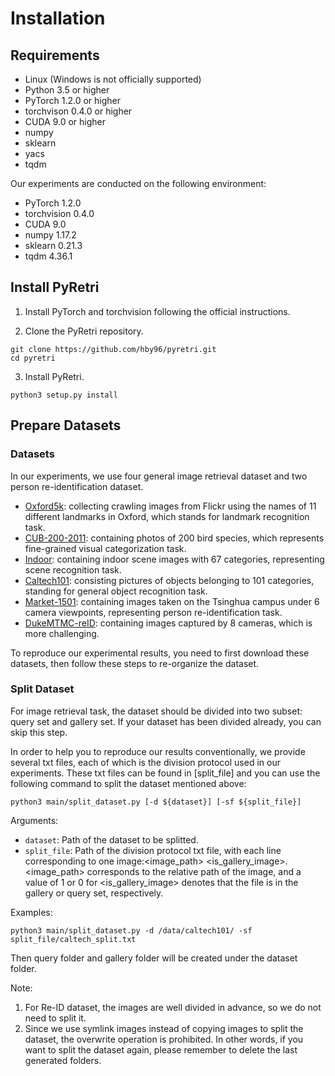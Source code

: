 # Installation

## Requirements

- Linux (Windows is not officially supported)
- Python 3.5 or higher
- PyTorch 1.2.0 or higher
- torchvison 0.4.0 or higher
- CUDA 9.0 or higher
- numpy
- sklearn
- yacs
- tqdm

Our experiments are conducted on the following environment:

- PyTorch 1.2.0
- torchvision 0.4.0
- CUDA 9.0
- numpy 1.17.2
- sklearn 0.21.3
- tqdm 4.36.1

## Install PyRetri

1. Install PyTorch and torchvision following the official instructions. 

2. Clone the PyRetri repository.

```she
git clone https://github.com/hby96/pyretri.git
cd pyretri
```

3. Install PyRetri.

```shell
python3 setup.py install
```

## Prepare Datasets

### Datasets

In our experiments, we use four general image retrieval dataset and two person re-identification dataset.

- [Oxford5k](https://www.robots.ox.ac.uk/~vgg/data/oxbuildings/): collecting crawling images from Flickr using the names of 11 different landmarks in Oxford, which stands for landmark recognition task.
- [CUB-200-2011](http://www.vision.caltech.edu/visipedia/CUB-200-2011.html): containing photos of 200 bird species, which represents fine-grained visual categorization task.
- [Indoor](http://web.mit.edu/torralba/www/indoor.html): containing indoor scene images with 67 categories, representing scene recognition task.
- [Caltech101](http://www.vision.caltech.edu/Image_Datasets/Caltech101/): consisting pictures of objects belonging to 101 categories, standing for general object recognition task.
- [Market-1501](http://www.liangzheng.com.cn/Project/project_reid.html): containing images taken on the Tsinghua campus under 6 camera viewpoints, representing person re-identification task.
- [DukeMTMC-reID](https://drive.google.com/file/d/1jjE85dRCMOgRtvJ5RQV9-Afs-2_5dY3O/view): containing images captured by 8 cameras, which is more challenging.

To reproduce our experimental results, you need to first download these datasets, then follow these steps to re-organize the dataset.

### Split Dataset

For image retrieval task, the dataset should be divided into two subset: query set and gallery set. If your dataset has been divided already, you can skip this step.

In order to help you to reproduce our results conventionally, we provide several txt files, each of which is the division protocol used in our experiments. These txt files can be found in [split_file] and you can use the following command to split the dataset mentioned above: 

```shell
python3 main/split_dataset.py [-d ${dataset}] [-sf ${split_file}]
```

Arguments:

- `dataset`: Path of the dataset to be splitted.
- `split_file`: Path of the division protocol txt file, with each line corresponding to one image:<image_path> <is_gallery_image>. <image_path> corresponds to the relative path of the image, and a value of 1 or 0 for <is_gallery_image> denotes that the file is in the gallery or query set, respectively.

Examples:

```shell
python3 main/split_dataset.py -d /data/caltech101/ -sf split_file/caltech_split.txt
```

Then query folder and gallery folder will be created under the dataset folder.

Note:

1. For Re-ID dataset, the images are well divided in advance, so we do not need to split it.
2. Since we use symlink images instead of copying images to split the dataset, the overwrite operation is prohibited. In other words, if you want to split the dataset again, please remember to delete the last generated folders.